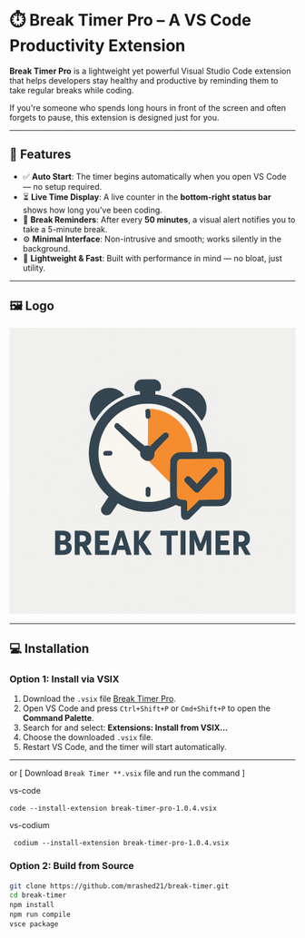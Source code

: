 # ⏱️ Break Timer Pro – A VS Code Productivity Extension

**Break Timer Pro** is a lightweight yet powerful Visual Studio Code extension that helps developers stay healthy and productive by reminding them to take regular breaks while coding.

If you're someone who spends long hours in front of the screen and often forgets to pause, this extension is designed just for you.

---

## 📌 Features

- ✅ **Auto Start**: The timer begins automatically when you open VS Code — no setup required.
- ⏳ **Live Time Display**: A live counter in the **bottom-right status bar** shows how long you’ve been coding.
- 🔔 **Break Reminders**: After every **50 minutes**, a visual alert notifies you to take a 5-minute break.
- ⚙️ **Minimal Interface**: Non-intrusive and smooth; works silently in the background.
- 🌙 **Lightweight & Fast**: Built with performance in mind — no bloat, just utility.

---

## 🖼️ Logo

![Break Timer Pro Logo](./images/logo.png)

---

## 💻 Installation

### Option 1: Install via VSIX

1. Download the `.vsix` file [Break Timer Pro](./break-timer-pro-1.0.4.vsix).
2. Open VS Code and press `Ctrl+Shift+P` or `Cmd+Shift+P` to open the **Command Palette**.
3. Search for and select: **Extensions: Install from VSIX...**
4. Choose the downloaded `.vsix` file.
5. Restart VS Code, and the timer will start automatically.
___

or [ Download `Break Timer **.vsix` file and run the command ]

vs-code
```
code --install-extension break-timer-pro-1.0.4.vsix
```
vs-codium
```
 codium --install-extension break-timer-pro-1.0.4.vsix
```

### Option 2: Build from Source

```bash
git clone https://github.com/mrashed21/break-timer.git
cd break-timer
npm install
npm run compile
vsce package
```
